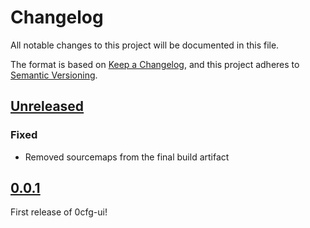 # Changelog

All notable changes to this project will be documented in this file.

The format is based on [Keep a Changelog](https://keepachangelog.com/en/1.0.0/),
and this project adheres to [Semantic Versioning](https://semver.org/spec/v2.0.0.html).

## [Unreleased]

### Fixed

- Removed sourcemaps from the final build artifact

## [0.0.1]

First release of 0cfg-ui!

[unreleased]: https://github.com/0cfg/0cfg-ui/compare/v0.0.1...HEAD
[0.0.1]: https://github.com/0cfg/0cfg-ui/releases/tag/v0.0.1